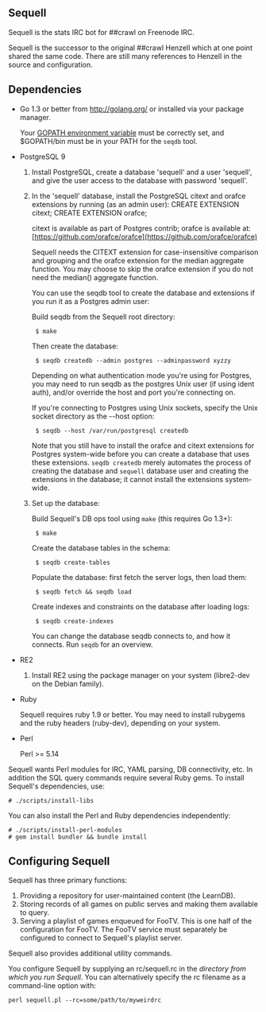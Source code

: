 Sequell
-------

Sequell is the stats IRC bot for ##crawl on Freenode IRC.

Sequell is the successor to the original ##crawl Henzell which at one
point shared the same code. There are still many references to Henzell
in the source and configuration.

Dependencies
------------

* Go 1.3 or better from http://golang.org/ or installed via your
  package manager.

  Your [GOPATH environment variable](https://golang.org/doc/code.html)
  must be correctly set, and $GOPATH/bin must be in your PATH for the
  `seqdb` tool.

* PostgreSQL 9

  1. Install PostgreSQL, create a database 'sequell' and a user
     'sequell', and give the user access to the database with password
     'sequell'.

  2. In the 'sequell' database, install the PostgreSQL citext and orafce
     extensions by running (as an admin user):
         CREATE EXTENSION citext;
         CREATE EXTENSION orafce;

     citext is available as part of Postgres contrib; orafce is available at:
         [https://github.com/orafce/orafce](https://github.com/orafce/orafce)

     Sequell needs the CITEXT extension for case-insensitive
     comparison and grouping and the orafce extension for the median
     aggregate function. You may choose to skip the orafce extension
     if you do not need the median() aggregate function.

     You can use the seqdb tool to create the database and extensions
     if you run it as a Postgres admin user:

     Build seqdb from the Sequell root directory:

          $ make

     Then create the database:

          $ seqdb createdb --admin postgres --adminpassword xyzzy

     Depending on what authentication mode you're using for Postgres, you
     may need to run seqdb as the postgres Unix user (if using ident auth),
     and/or override the host and port you're connecting on.

     If you're connecting to Postgres using Unix sockets, specify the
     Unix socket directory as the --host option:

          $ seqdb --host /var/run/postgresql createdb

     Note that you still have to install the orafce and citext
     extensions for Postgres system-wide before you can create a
     database that uses these extensions. `seqdb createdb` merely
     automates the process of creating the database and `sequell`
     database user and creating the extensions in the database; it
     cannot install the extensions system-wide.

  2. Set up the database:

     Build Sequell's DB ops tool using `make` (this requires Go 1.3+):

          $ make

     Create the database tables in the schema:

          $ seqdb create-tables

     Populate the database: first fetch the server logs, then load them:

          $ seqdb fetch && seqdb load

     Create indexes and constraints on the database after loading logs:

          $ seqdb create-indexes

     You can change the database seqdb connects to, and how it connects.
     Run `seqdb` for an overview.

* RE2

  1. Install RE2 using the package manager on your system (libre2-dev
     on the Debian family).

* Ruby

  Sequell requires ruby 1.9 or better. You may need to install
  rubygems and the ruby headers (ruby-dev), depending on your system.

* Perl

  Perl >= 5.14


Sequell wants Perl modules for IRC, YAML parsing, DB connectivity,
etc. In addition the SQL query commands require several Ruby gems. To
install Sequell's dependencies, use:

    # ./scripts/install-libs

You can also install the Perl and Ruby dependencies independently:

    # ./scripts/install-perl-modules
    # gem install bundler && bundle install


Configuring Sequell
-------------------

Sequell has three primary functions:

1. Providing a repository for user-maintained content (the LearnDB).
2. Storing records of all games on public serves and making them available to
   query.
3. Serving a playlist of games enqueued for FooTV. This is one half of
   the configuration for FooTV. The FooTV service must separately be
   configured to connect to Sequell's playlist server.

Sequell also provides additional utility commands.

You configure Sequell by supplying an rc/sequell.rc in the *directory from
which you run Sequell*. You can alternatively specify the rc filename
as a command-line option with:

    perl sequell.pl --rc=some/path/to/myweirdrc
